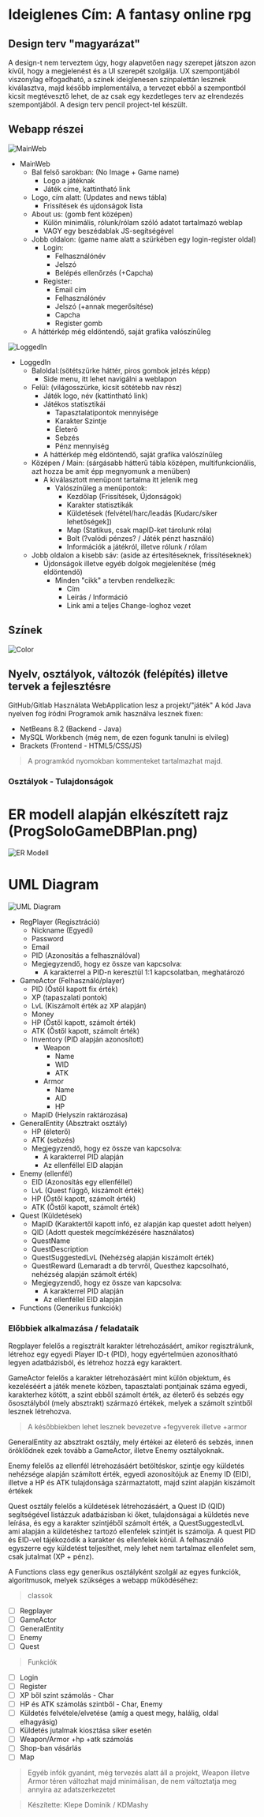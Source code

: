 # Ideiglenes Cím: A fantasy online rpg

## Design terv "magyarázat"

 A design-t nem terveztem úgy, hogy alapvetően nagy szerepet játszon
azon kívűl, hogy a megjelenést és a UI szerepét szolgálja.
 UX szempontjából viszonylag elfogadható, a színek ideiglenesen színpalettán
lesznek kiválasztva, majd később implementálva, a tervezet ebből a szempontból
kicsit megtévesztő lehet, de az csak egy kezdetleges terv az elrendezés szempontjából.
 A design terv pencil project-tel készült.

## Webapp részei

![MainWeb](https://github.com/KDMashy/ProgSoloProj/blob/main/Main%20Web.PNG)
* MainWeb
    * Bal felső sarokban: (No Image + Game name)
        * Logo a játéknak
        * Játék címe, kattintható link
    * Logo, cím alatt: (Updates and news tábla)
        * Frissítések és ujdonságok lista
    * About us: (gomb fent középen)
        * Külön minimális, rólunk/rólam szóló adatot tartalmazó weblap
        * VAGY egy beszédablak JS-segítségével
    * Jobb oldalon: (game name alatt a szürkében egy login-register oldal)
        * Login:
            * Felhasználónév
            * Jelszó
            * Belépés ellenőrzés (+Capcha)
        * Register:
            * Email cím
            * Felhasználónév
            * Jelszó (+annak megerősítése)
            * Capcha
            * Register gomb
    * A háttérkép még eldöntendő, saját grafika valószínűleg
    
![LoggedIn](https://github.com/KDMashy/ProgSoloProj/blob/main/LoggedIn.PNG)
* LoggedIn
    * Baloldal:(sötétszürke háttér, piros gombok jelzés képp)
        * Side menu, itt lehet navigálni a weblapon
    * Felül: (világosszürke, kicsit sötétebb nav rész)
        * Játék logo, név (kattintható link)
        * Játékos statisztikái
            * Tapasztalatipontok mennyisége
            * Karakter Szintje
            * Életerő
            * Sebzés
            * Pénz mennyiség
        * A háttérkép még eldöntendő, saját grafika valószínűleg
    * Középen / Main: (sárgásabb hátterű tábla középen, multifunkcionális, azt hozza be amit épp megnyomunk a menüben)
        * A kiválasztott menüpont tartalma itt jelenik meg
            * Valószínűleg a menüpontok:
                * Kezdőlap (Frissítések, Újdonságok)
                * Karakter statisztikák
                * Küldetések (felvétel/harc/leadás [Kudarc/siker lehetőségek])
                * Map (Statikus, csak mapID-ket tárolunk róla)
                * Bolt (?valódi pénzes? / Játék pénzt használó)
                * Információk a játékról, illetve rólunk / rólam
    * Jobb oldalon a kisebb sáv: (aside az értesítéseknek, frissítéseknek)
        * Újdonságok illetve egyéb dolgok megjelenítése (még eldöntendő)
            * Minden "cikk" a tervben rendelkezik:
                * Cím
                * Leírás / Információ
                * Link ami a teljes Change-loghoz vezet

## Színek

![Color](https://github.com/KDMashy/ProgSoloProj/blob/main/colors.png)

## Nyelv, osztályok, változók (felépítés) illetve tervek a fejlesztésre

GitHub/Gitlab Használata
WebApplication lesz a projekt/"játék"
A kód Java nyelven fog íródni
Programok amik használva lesznek fixen:
* NetBeans 8.2 (Backend - Java)
* MySQL Workbench (még nem, de ezen fogunk tanulni is elvileg)
* Brackets (Frontend - HTML5/CSS/JS)

> A programkód nyomokban kommenteket tartalmazhat majd.

### Osztályok - Tulajdonságok

# ER modell alapján elkészített rajz (ProgSoloGameDBPlan.png)

![ER Modell](https://github.com/KDMashy/ProgSoloProj/blob/main/ERDia.png)
# UML Diagram

![UML Diagram](https://github.com/KDMashy/ProgSoloProj/blob/main/UMLDiaJavított.png)
* RegPlayer (Regisztráció)
    * Nickname (Egyedi)
    * Password
    * Email
    * PID (Azonosítás a felhasználóval)
    * Megjegyzendő, hogy ez össze van kapcsolva:
        * A karakterrel a PID-n keresztül 1:1 kapcsolatban, meghatározó
* GameActor (Felhasználó/player)
    * PID (Őstől kapott fix érték)
    * XP (tapaszalati pontok)
    * LvL (Kiszámolt érték az XP alapján)
    * Money
    * HP (Őstől kapott, számolt érték)
    * ATK (Őstől kapott, számolt érték)
    * Inventory (PID alapján azonosított)
        * Weapon
            * Name
            * WID
            * ATK
        * Armor
            * Name
            * AID
            * HP
    * MapID (Helyszín raktározása)
* GeneralEntity (Absztrakt osztály)
    * HP (életerő)
    * ATK (sebzés)
    * Megjegyzendő, hogy ez össze van kapcsolva:
        * A karakterrel PID alapján
        * Az ellenféllel EID alapján
* Enemy (ellenfél)
    * EID (Azonosítás egy ellenféllel)
    * LvL (Quest függő, kiszámolt érték)
    * HP (Őstől kapott, számolt érték)
    * ATK (Őstől kapott, számolt érték)
* Quest (Küldetések)
    * MapID (Karaktertől kapott infó, ez alapján kap questet adott helyen)
    * QID (Adott questek megcímkézésére használatos)
    * QuestName
    * QuestDescription
    * QuestSuggestedLvL (Nehézség alapján kiszámolt érték)
    * QuestReward (Lemaradt a db tervről, Questhez kapcsolható, nehézség alapján számolt érték)
    * Megjegyzendő, hogy ez össze van kapcsolva:
        * A karakterrel PID alapján
        * Az ellenféllel EID alapján
* Functions (Generikus funkciók)

### Előbbiek alkalmazása / feladataik

 Regplayer felelős a regisztrált karakter létrehozásáért,
amikor regisztrálunk, létrehoz egy egyedi Player ID-t (PID),
hogy egyértelmúen azonosítható legyen adatbázisból, és létrehoz hozzá
egy karaktert.

 GameActor felelős a karakter létrehozásáért mint külön objektum,
és kezeléséért a játék menete közben, tapasztalati pontjainak száma
egyedi, karakterhez kötött, a szint ebből számolt érték,
az életerő és sebzés egy ősosztályból (mely absztrakt) származó értékek,
melyek a számolt szintből lesznek létrehozva.
 
 > A későbbiekben lehet lesznek bevezetve +fegyverek illetve +armor
 
 GeneralEntity az absztrakt osztály, mely értékei az életerő és
sebzés, innen öröklődnek ezek tovább a GameActor, illetve Enemy osztályoknak.

 Enemy felelős az ellenfél létrehozásáért betöltéskor, szintje egy
küldetés nehézsége alapján számított érték, egyedi azonosítójuk az 
Enemy ID (EID), illetve a HP és ATK tulajdonsága származtatott, majd
szint alapján kiszámolt értékek

 Quest osztály felelős a küldetések létrehozásáért, a Quest ID (QID)
segítségével listázzuk adatbázisban ki őket, tulajdonságai a küldetés neve
leírása, és egy a karakter szintjéből számolt érték, a QuestSuggestedLvL
ami alapján a küldetéshez tartozó ellenfelek szintjét is számolja.
A quest PID és EID-vel tájékozódik a karakter és ellenfelek körül.
A felhasználó egyszerre egy küldetést teljesíthet, mely lehet nem tartalmaz
ellenfelet sem, csak jutalmat (XP + pénz).

 A Functions class egy generikus osztályként szolgál az egyes funkciók,
algoritmusok, melyek szükséges a webapp működéséhez:

> classok
- [ ] Regplayer
- [ ] GameActor
- [ ] GeneralEntity
- [ ] Enemy
- [ ] Quest

> Funkciók
- [ ] Login
- [ ] Register
- [ ] XP ből szint számolás - Char
- [ ] HP és ATK számolás szintből - Char, Enemy
- [ ] Küldetés felvétele/elvetése (amíg a quest megy, halálig, oldal elhagyásig)
- [ ] Küldetés jutalmak kiosztása siker esetén
- [ ] Weapon/Armor +hp +atk számolás
- [ ] Shop-ban vásárlás
- [ ] Map

> Egyéb infók gyanánt, még tervezés alatt áll a projekt, 
 Weapon illetve Armor téren változhat majd minimálisan, de nem változtatja
 meg annyira az adatszerkezetet

> Készítette: Klepe Dominik / KDMashy